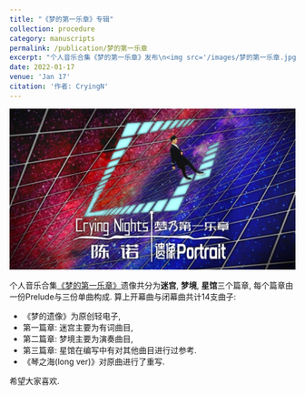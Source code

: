 ```yaml
---
title: "《梦的第一乐章》专辑"
collection: procedure
category: manuscripts
permalink: /publication/梦的第一乐章
excerpt: "个人音乐合集《梦的第一乐章》发布\n<img src='/images/梦的第一乐章.jpg'>\n..."
date: 2022-01-17
venue: 'Jan 17'
citation: '作者: CryingN'
---
```


<img src='/images/梦的第一乐章.jpg'>

个人音乐合集[《梦的第一乐章》](https://music.163.com/#/album?id=138962665)遗像共分为**迷宫**, **梦境**, **星馆**三个篇章, 每个篇章由一份Prelude与三份单曲构成. 算上开幕曲与闭幕曲共计14支曲子:

* 《梦的遗像》为原创轻电子,
* 第一篇章: 迷宫主要为有词曲目,
* 第二篇章: 梦境主要为演奏曲目,
* 第三篇章: 星馆在编写中有对其他曲目进行过参考.
* 《琴之海(long ver)》对原曲进行了重写.

希望大家喜欢.

